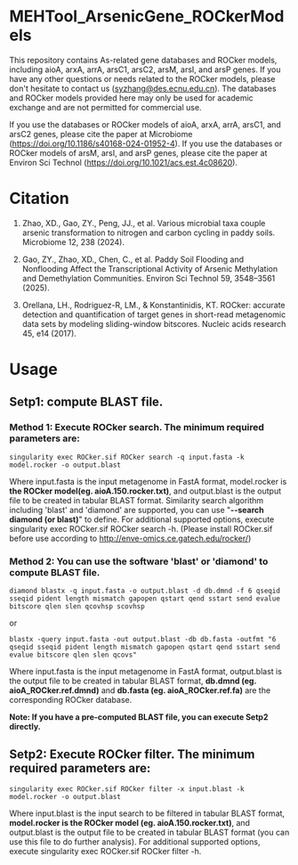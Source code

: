 # MEHTool_ArsenicGene_ROCkerModels
This repository contains As-related gene databases and ROCker models, including aioA, arxA, arrA, arsC1, arsC2, arsM, arsI, and arsP genes. If you have any other questions or needs related to the ROCker models, please don't hesitate to contact us (syzhang@des.ecnu.edu.cn). The databases and ROCker models provided here may only be used for academic exchange and are not permitted for commercial use.

If you use the databases or ROCker models of aioA, arxA, arrA, arsC1, and arsC2 genes, please cite the paper at Microbiome (https://doi.org/10.1186/s40168-024-01952-4).
If you use the databases or ROCker models of arsM, arsI, and arsP genes, please cite the paper at Environ Sci Technol (https://doi.org/10.1021/acs.est.4c08620).

# Citation
1. Zhao, XD., Gao, ZY., Peng, JJ., et al. Various microbial taxa couple arsenic transformation to nitrogen and carbon cycling in paddy soils. Microbiome 12, 238 (2024).

2. Gao, ZY., Zhao, XD., Chen, C., et al. Paddy Soil Flooding and Nonflooding Affect the Transcriptional Activity of Arsenic Methylation and Demethylation Communities. Environ Sci Technol 59, 3548–3561 (2025).

3. Orellana, LH., Rodriguez-R, LM., & Konstantinidis, KT. ROCker: accurate detection and quantification of target genes in short-read metagenomic data sets by modeling sliding-window bitscores. Nucleic acids research 45, e14 (2017).

# Usage
## Setp1: compute BLAST file.
### Method 1:  Execute ROCker search. The minimum required parameters are:
```
singularity exec ROCker.sif ROCker search -q input.fasta -k model.rocker -o output.blast
```
Where input.fasta is the input metagenome in FastA format, model.rocker is **the ROCker model(eg. aioA.150.rocker.txt)**, and output.blast is the output file to be created in tabular BLAST format. Similarity search algorithm including 'blast' and 'diamond' are supported, you can use "**--search diamond (or blast)**" to define. For additional supported options, execute singularity exec ROCker.sif ROCker search -h. (Please install ROCker.sif before use according to http://enve-omics.ce.gatech.edu/rocker/) 

### Method 2: You can use the software 'blast' or 'diamond' to compute BLAST file.
```
diamond blastx -q input.fasta -o output.blast -d db.dmnd -f 6 qseqid sseqid pident length mismatch gapopen qstart qend sstart send evalue bitscore qlen slen qcovhsp scovhsp
```
or
```
blastx -query input.fasta -out output.blast -db db.fasta -outfmt "6 qseqid sseqid pident length mismatch gapopen qstart qend sstart send evalue bitscore qlen slen qcovs"
```
Where input.fasta is the input metagenome in FastA format, output.blast is the output file to be created in tabular BLAST format, **db.dmnd (eg. aioA_ROCker.ref.dmnd)** and **db.fasta (eg. aioA_ROCker.ref.fa)** are the corresponding ROCker database.

**Note: If you have a pre-computed BLAST file, you can execute Setp2 directly.**
## Setp2:  Execute ROCker filter. The minimum required parameters are:
```
singularity exec ROCker.sif ROCker filter -x input.blast -k model.rocker -o output.blast
```
Where input.blast is the input search to be filtered in tabular BLAST format, **model.rocker is the ROCker model (eg. aioA.150.rocker.txt)**, and output.blast is the output file to be created in tabular BLAST format (you can use this file to do further analysis). For additional supported options, execute singularity exec ROCker.sif ROCker filter -h.
